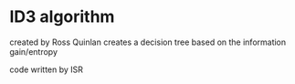 # ID3 algorithm

created by Ross Quinlan
creates a decision tree based on the information gain/entropy

code written by ISR
